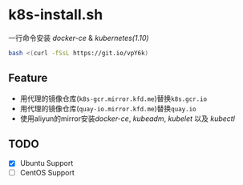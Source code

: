 # k8s-install.sh

一行命令安装 *docker-ce* & *kubernetes(1.10)*

```bash
bash <(curl -fSsL https://git.io/vpY6k)
```

## Feature

- 用代理的镜像仓库(`k8s-gcr.mirror.kfd.me`)替换`k8s.gcr.io`
- 用代理的镜像仓库(`quay-io.mirror.kfd.me`)替换`quay.io`
- 使用aliyun的mirror安装*docker-ce*, *kubeadm*, *kubelet* 以及 *kubectl*

## TODO

- [x] Ubuntu Support
- [ ] CentOS Support